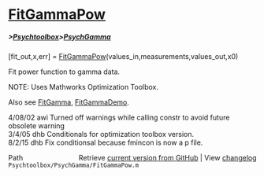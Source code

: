 # [FitGammaPow](FitGammaPow)
##### >[Psychtoolbox](Psychtoolbox)>[PsychGamma](PsychGamma)

[fit\_out,x,err] = [FitGammaPow](FitGammaPow)(values\_in,measurements,values\_out,x0)  
  
Fit power function to gamma data.  
  
NOTE: Uses Mathworks Optimization Toolbox.  
  
Also see [FitGamma](FitGamma), [FitGammaDemo](FitGammaDemo).  
  
4/08/02   awi   Turned off warnings while calling constr to avoid future obsolete warning  
3/4/05  dhb   Conditionals for optimization toolbox version.  
8/2/15    dhb   Fix conditionsal because fmincon is now a p file.  




<div class="code_header" style="text-align:right;">
  <span style="float:left;">Path&nbsp;&nbsp;</span> <span class="counter">Retrieve <a href=
  "https://raw.github.com/Psychtoolbox-3/Psychtoolbox-3/beta/Psychtoolbox/PsychGamma/FitGammaPow.m">current version from GitHub</a> | View <a href=
  "https://github.com/Psychtoolbox-3/Psychtoolbox-3/commits/beta/Psychtoolbox/PsychGamma/FitGammaPow.m">changelog</a></span>
</div>
<div class="code">
  <code>Psychtoolbox/PsychGamma/FitGammaPow.m</code>
</div>

